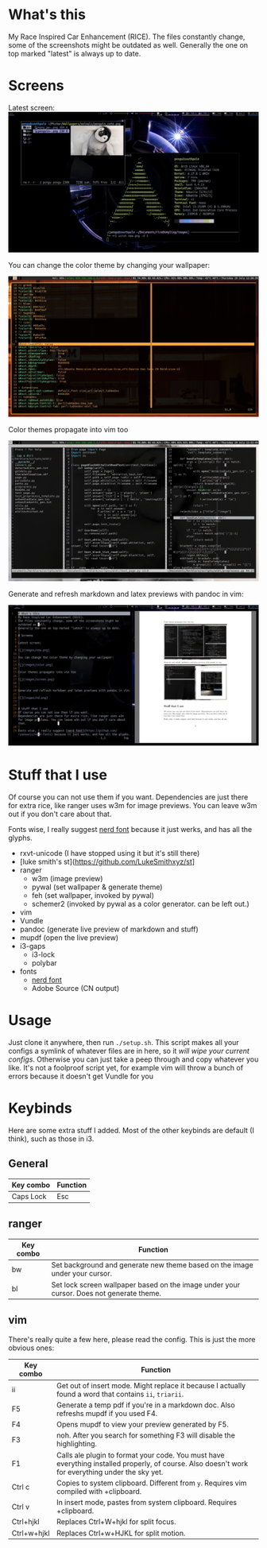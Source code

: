# What's this
My Race Inspired Car Enhancement (RICE).
The files constantly change, some of the screenshots might be outdated as well.
Generally the one on top marked "latest" is always up to date.

# Screens
Latest screen:
![](images/new.png)

You can change the color theme by changing your wallpaper:

![](images/color.png)

Color themes propagate into vim too

![](images/screen.png)


Generate and refresh markdown and latex previews with pandoc in vim:

![](images/md.png)

# Stuff that I use 
Of course you can not use them if you want.
Dependencies are just there for extra rice, like ranger uses w3m for image previews. You can leave w3m out if you don't care about that.

Fonts wise, I really suggest [nerd font](https://github.com/ryanoasis/nerd-fonts) because it just werks, and has all the glyphs.

- rxvt-unicode (I have stopped using it but it's still there)
- [luke smith's st](https://github.com/LukeSmithxyz/st]
- ranger
  - w3m (image preview)
  - pywal (set wallpaper & generate theme)
  - feh (set wallpaper, invoked by pywal)
  - schemer2 (invoked by pywal as a color generator. can be left out.)
 - vim
  - Vundle
  - pandoc (generate live preview of markdown and stuff)
  - mupdf (open the live preview)
- i3-gaps
  - i3-lock
  - polybar
- fonts
  - [nerd font](https://github.com/ryanoasis/nerd-fonts)
  - Adobe Source (CN output)
# Usage
Just clone it anywhere, then run `./setup.sh`.
This script makes all your configs a symlink of whatever files are in here, so it *will wipe your current configs*.
Otherwise you can just take a peep through and copy whatever you like.
It's not a foolproof script yet, for example vim will throw a bunch of errors because it doesn't get Vundle for you

# Keybinds
Here are some extra stuff I added.
Most of the other keybinds are default (I think), such as those in i3.

## General
| Key combo | Function |
| --- | --- |
| Caps Lock | Esc |

## ranger
| Key combo | Function |
| --- | --- |
| bw | Set background and generate new theme based on the image under your cursor. |
| bl | Set lock screen wallpaper based on the image under your cursor. Does not generate theme. |

## vim
There's really quite a few here, please read the config. This is just the more obvious ones:

| Key combo | Function |
| --- | --- |
| ii | Get out of insert mode. Might replace it because I actually found a word that contains `ii`, `triarii`. |
| F5 | Generate a temp pdf if you're in a markdown doc. Also refreshs mupdf if you used F4. |
| F4 | Opens mupdf to view your preview generated by F5. |
| F3 | noh. After you search for something F3 will disable the highlighting. |
| F1 | Calls ale plugin to format your code. You must have everything installed properly, of course. Also doesn't work for everything under the sky yet. |
| Ctrl c | Copies to system clipboard. Different from `y`. Requires vim compiled with +clipboard. |
| Ctrl v | In insert mode, pastes from system clipboard. Requires +clipboard. |
| Ctrl+hjkl | Replaces Ctrl+W+hjkl for split focus. |
| Ctrl+w+hjkl | Replaces Ctrl+w+HJKL for split motion. |
